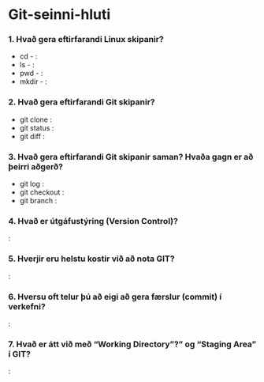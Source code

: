 # Git-seinni-hluti

### 1. Hvað gera eftirfarandi Linux skipanir?
* cd - : 
* ls - : 
* pwd - : 
* mkdir - :

### 2. Hvað gera eftirfarandi Git skipanir?
* git clone : 
* git status : 
* git diff : 

### 3. Hvað gera eftirfarandi Git skipanir saman? Hvaða gagn er að þeirri aðgerð?
* git log : 
* git checkout : 
* git branch : 

### 4. Hvað er útgáfustýring (Version Control)?
: 
### 5. Hverjir eru helstu kostir við að nota GIT?
: 
### 6. Hversu oft telur þú að eigi að gera færslur (commit) í verkefni?
: 
### 7. Hvað er átt við með “Working Directory”?” og “Staging Area” í GIT?
: 

